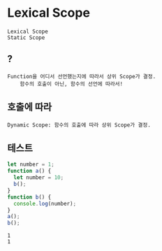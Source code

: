 # Lexical Scope

```
Lexical Scope
Static Scope
```

## ?
```
Function을 어디서 선언했는지에 따라서 상위 Scope가 결정.
    함수의 호출이 아닌, 함수의 선언에 따라서!
```

## 호출에 따라
```
Dynamic Scope: 함수의 호출에 따라 상위 Scope가 결정.
```

## 테스트

```js
let number = 1;
function a() {
  let number = 10;
  b();
}
function b() {
  console.log(number);
}
a();
b();
```
```
1
1
```